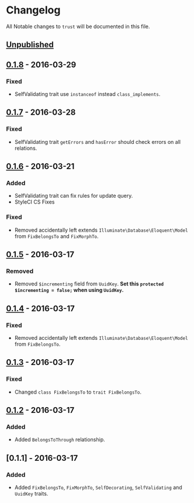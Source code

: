 # Changelog

All Notable changes to `trust` will be documented in this file.

## [Unpublished]

## [0.1.8] - 2016-03-29

### Fixed
- SelfValidating trait use `instanceof` instead `class_implements`. 

## [0.1.7] - 2016-03-28

### Fixed
- SelfValidating trait `getErrors` and `hasError` should check errors on all relations.

## [0.1.6] - 2016-03-21

### Added
- SelfValidating trait can fix rules for update query.
- StyleCI CS Fixes

### Fixed
- Removed accidentally left extends `Illuminate\Database\Eloquent\Model` from `FixBelongsTo` and `FixMorphTo`.

## [0.1.5] - 2016-03-17

### Removed
- Removed `$incrementing` field from `UuidKey`. **Set this `protected $incrementing = false;` when using `UuidKey`.**

## [0.1.4] - 2016-03-17

### Fixed
- Removed accidentally left extends `Illuminate\Database\Eloquent\Model` from `FixBelongsTo`.

## [0.1.3] - 2016-03-17

### Fixed
- Changed `class FixBelongsTo` to `trait FixBelongsTo`.

## [0.1.2] - 2016-03-17

### Added
- Added `BelongsToThrough` relationship.

## [0.1.1] - 2016-03-17

### Added
- Added `FixBelongsTo`, `FixMorphTo`, `SelfDecorating`, `SelfValidating` and `UuidKey` traits.

[Unpublished]: https://github.com/znck/trust/compare/v0.1.8...HEAD
[0.1.8]: https://github.com/znck/trust/compare/v0.1.7...v0.1.8
[0.1.7]: https://github.com/znck/trust/compare/v0.1.6...v0.1.7
[0.1.6]: https://github.com/znck/trust/compare/v0.1.5...v0.1.6
[0.1.5]: https://github.com/znck/trust/compare/v0.1.4...v0.1.5
[0.1.4]: https://github.com/znck/trust/compare/v0.1.3...v0.1.4
[0.1.3]: https://github.com/znck/trust/compare/v0.1.2...v0.1.3
[0.1.2]: https://github.com/znck/trust/compare/v0.1.1...v0.1.2
